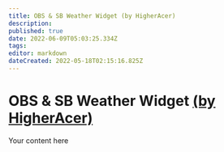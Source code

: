 ```yaml
---
title: OBS & SB Weather Widget (by HigherAcer)
description: 
published: true
date: 2022-06-09T05:03:25.334Z
tags: 
editor: markdown
dateCreated: 2022-05-18T02:15:16.825Z
---
```


# OBS & SB Weather Widget [(by HigherAcer)](https://www.twitch.tv/higheracer) 
Your content here